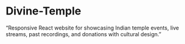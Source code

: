 # Divine-Temple
“Responsive React website for showcasing Indian temple events, live streams, past recordings, and donations with cultural design.”
